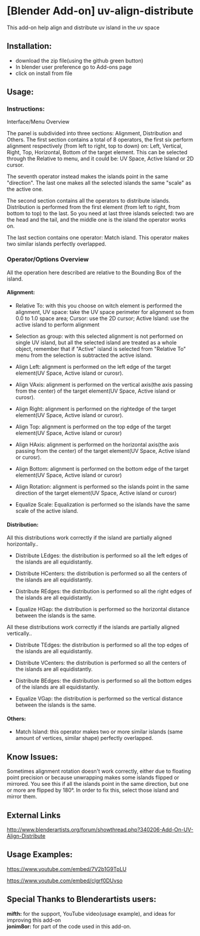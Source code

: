 # [Blender Add-on] uv-align-distribute
This add-on help align and distribute uv island in the uv space

## Installation:  

  - download the zip file(using the github green button)  
  - In blender user preference go to Add-ons page  
  - click on install from file  

## Usage:
### Instructions:
Interface/Menu Overview

The panel is subdivided into three sections: Alignment, Distribution and Others. The first section contains a total of 8 operators, the first six perform alignment respectively (from left to right, top to down) on: Left, Vertical, Right, Top, Horizontal, Bottom of the target element. This can be selected through the Relative to menu, and it could be: UV Space, Active Island or 2D cursor.

The seventh operator instead makes the islands point in the same "direction". The last one makes all the selected islands the same "scale" as the active one.

The second section contains all the operators to distribute islands. Distribution is performed from the first element (from left to right, from bottom to top) to the last. So you need at last three islands selected: two are the head and the tail, and the middle one is the island the operator works on.

The last section contains one operator: Match island. This operator makes two similar islands perfectly overlapped.

### Operator/Options Overview

All the operation here described are relative to the Bounding Box of the island.

#### Alignment:

  - Relative To: with this you choose on witch element is performed the alignment, UV space: take the UV space perimeter for alignment so from 0.0 to 1.0 space area; Cursor: use the 2D cursor; Active Island: use the active island to perform alignment

  - Selection as group: with this selected alignment is not performed on single UV island, but all the selected island are treated as a whole object, remember that if "Active" island is selected from "Relative To" menu from the selection is subtracted the active island.

  - Align Left: alignment is performed on the left edge of the target element(UV Space, Active island or curosr).

  - Align VAxis: alignment is performed on the vertical axis(the axis passing from the center) of the target element(UV Space, Active island or curosr).

  - Align Right: alignment is performed on the rightedge of the target element(UV Space, Active island or curosr).

  - Align Top: alignment is performed on the top edge of the target element(UV Space, Active island or curosr)

  - Align HAxis: alignment is performed on the horizontal axis(the axis passing from the center) of the target element(UV Space, Active island or curosr).

  - Align Bottom: alignment is performed on the bottom edge of the target element(UV Space, Active island or curosr)

  - Align Rotation: alignment is performed so the islands point in the same direction of the target element(UV Space, Active island or curosr)

  - Equalize Scale: Equalization is performed so the islands have the same scale of the active island.

#### Distribution:

All this distributions work correctly if the island are partially aligned horizontally..

  - Distribute LEdges: the distribution is performed so all the left edges of the islands are all equidistantly.

  - Distribute HCenters: the distribution is performed so all the centers of the islands are all equidistantly.

  - Distribute REdges: the distribution is performed so all the right edges of the islands are all equidistantly.

  - Equalize HGap: the distribution is performed so the horizontal distance between the islands is the same.

All these distributions work correctly if the islands are partially aligned vertically..

  - Distribute TEdges: the distribution is performed so all the top edges of the islands are all equidistantly.

  - Distribute VCenters: the distribution is performed so all the centers of the islands are all equidistantly.

  - Distribute BEdges: the distribution is performed so all the bottom edges of the islands are all equidistantly.

  - Equalize VGap: the distribution is performed so the vertical distance between the islands is the same.

#### Others:

  - Match Island: this operator makes two or more similar islands (same amount of vertices, similar shape) perfectly overlapped.

## Know Issues:

Sometimes alignment rotation doesn't work correctly, either due to floating point precision or because unwrapping makes some islands flipped or mirrored. You see this if all the islands point in the same direction, but one or more are flipped by 180°. In order to fix this, select those island and mirror them.


## External Links

http://www.blenderartists.org/forum/showthread.php?340206-Add-On-UV-Align-Distribute

## Usage Examples:
https://www.youtube.com/embed/7V2b1G9TpLU  

https://www.youtube.com/embed/clgrf0DUvso

## Special Thanks to Blenderartists users:

**mifth:** for the support, YouTube video(usage example), and ideas for improving this add-on  
**jonim8or:** for part of the code used in this add-on.
